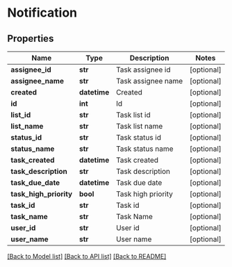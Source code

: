 # Notification

## Properties
Name | Type | Description | Notes
------------ | ------------- | ------------- | -------------
**assignee_id** | **str** | Task assignee id | [optional] 
**assignee_name** | **str** | Task assignee name | [optional] 
**created** | **datetime** | Created | [optional] 
**id** | **int** | Id | [optional] 
**list_id** | **str** | Task list id | [optional] 
**list_name** | **str** | Task list name | [optional] 
**status_id** | **str** | Task status id | [optional] 
**status_name** | **str** | Task status name | [optional] 
**task_created** | **datetime** | Task created | [optional] 
**task_description** | **str** | Task description | [optional] 
**task_due_date** | **datetime** | Task due date | [optional] 
**task_high_priority** | **bool** | Task high priority | [optional] 
**task_id** | **str** | Task id | [optional] 
**task_name** | **str** | Task Name | [optional] 
**user_id** | **str** | User id | [optional] 
**user_name** | **str** | User name | [optional] 

[[Back to Model list]](../README.md#documentation-for-models) [[Back to API list]](../README.md#documentation-for-api-endpoints) [[Back to README]](../README.md)


